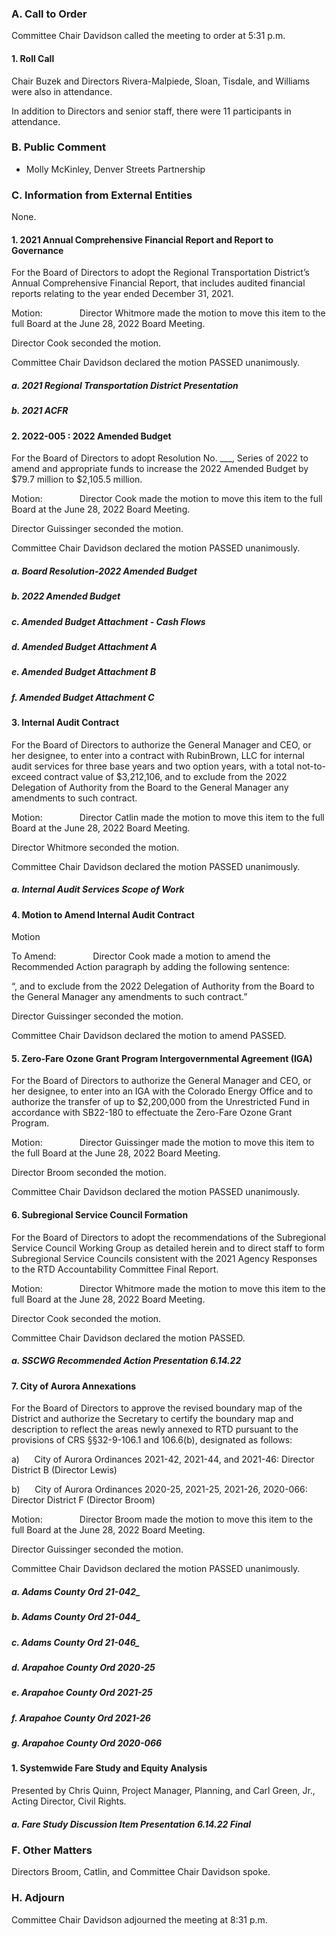 ### A. Call to Order

Committee Chair Davidson called the meeting to order at 5:31 p.m.

#### 1. Roll Call

Chair Buzek and Directors Rivera-Malpiede, Sloan, Tisdale, and Williams were also in attendance.

In addition to Directors and senior staff, there were 11 participants in attendance.

### B. Public Comment

- Molly McKinley, Denver Streets Partnership

### C. Information from External Entities

None.

#### 1. 2021 Annual Comprehensive Financial Report and Report to Governance

For the Board of Directors to adopt the Regional Transportation District’s Annual Comprehensive Financial Report, that includes audited financial reports relating to the year ended December 31, 2021.

Motion:               Director Whitmore made the motion to move this item to the full Board at the June 28, 2022 Board Meeting.

Director Cook seconded the motion.

Committee Chair Davidson declared the motion PASSED unanimously.

##### a. 2021 Regional Transportation District Presentation

##### b. 2021 ACFR

#### 2. 2022-005 : 2022 Amended Budget

For the Board of Directors to adopt Resolution No. ___, Series of 2022 to amend and appropriate funds to increase the 2022 Amended Budget by $79.7 million to $2,105.5 million.

Motion:               Director Cook made the motion to move this item to the full Board at the June 28, 2022 Board Meeting.

Director Guissinger seconded the motion.

Committee Chair Davidson declared the motion PASSED unanimously.

##### a. Board Resolution-2022 Amended Budget

##### b. 2022 Amended Budget

##### c. Amended Budget Attachment - Cash Flows

##### d. Amended Budget Attachment A

##### e. Amended Budget Attachment B

##### f. Amended Budget Attachment C

#### 3. Internal Audit Contract

For the Board of Directors to authorize the General Manager and CEO, or her designee, to enter into a contract with RubinBrown, LLC for internal audit services for three base years and two option years, with a total not-to-exceed contract value of $3,212,106, and to exclude from the 2022 Delegation of Authority from the Board to the General Manager any amendments to such contract.

Motion:               Director Catlin made the motion to move this item to the full Board at the June 28, 2022 Board Meeting.

Director Whitmore seconded the motion.

Committee Chair Davidson declared the motion PASSED unanimously.

##### a. Internal Audit Services Scope of Work

#### 4. Motion to Amend Internal Audit Contract

Motion

To Amend:               Director Cook made a motion to amend the Recommended Action paragraph by adding the following sentence:

“, and to exclude from the 2022 Delegation of Authority from the Board to the General Manager any amendments to such contract.”

Director Guissinger seconded the motion.

Committee Chair Davidson declared the motion to amend PASSED.

#### 5. Zero-Fare Ozone Grant Program Intergovernmental Agreement (IGA)

For the Board of Directors to authorize the General Manager and CEO, or her designee, to enter into an IGA with the Colorado Energy Office and to authorize the transfer of up to $2,200,000 from the Unrestricted Fund in accordance with SB22-180 to effectuate the Zero-Fare Ozone Grant Program.

Motion:               Director Guissinger made the motion to move this item to the full Board at the June 28, 2022 Board Meeting.

Director Broom seconded the motion.

Committee Chair Davidson declared the motion PASSED unanimously.

#### 6. Subregional Service Council Formation

For the Board of Directors to adopt the recommendations of the Subregional Service Council Working Group as detailed herein and to direct staff to form Subregional Service Councils consistent with the 2021 Agency Responses to the RTD Accountability Committee Final Report.

Motion:               Director Whitmore made the motion to move this item to the full Board at the June 28, 2022 Board Meeting.

Director Cook seconded the motion.

Committee Chair Davidson declared the motion PASSED.

##### a. SSCWG Recommended Action Presentation 6.14.22

#### 7. City of Aurora Annexations

For the Board of Directors to approve the revised boundary map of the District and authorize the Secretary to certify the boundary map and description to reflect the areas newly annexed to RTD pursuant to the provisions of CRS §§32-9-106.1 and 106.6(b), designated as follows:

a)      City of Aurora Ordinances 2021-42, 2021-44, and 2021-46: Director District B (Director Lewis)

b)      City of Aurora Ordinances 2020-25, 2021-25, 2021-26, 2020-066: Director District F (Director Broom)

Motion:               Director Broom made the motion to move this item to the full Board at the June 28, 2022 Board Meeting.

Director Guissinger seconded the motion.

Committee Chair Davidson declared the motion PASSED unanimously.

##### a. Adams County Ord 21-042_

##### b. Adams County Ord 21-044_

##### c. Adams County Ord 21-046_

##### d. Arapahoe County Ord 2020-25

##### e. Arapahoe County Ord 2021-25

##### f. Arapahoe County Ord 2021-26

##### g. Arapahoe County Ord 2020-066

#### 1. Systemwide Fare Study and Equity Analysis

Presented by Chris Quinn, Project Manager, Planning, and Carl Green, Jr., Acting Director, Civil Rights.

##### a. Fare Study Discussion Item Presentation 6.14.22 Final

### F. Other Matters

Directors Broom, Catlin, and Committee Chair Davidson spoke.

### H. Adjourn

Committee Chair Davidson adjourned the meeting at 8:31 p.m.